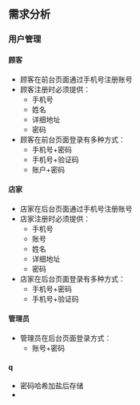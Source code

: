 ## 需求分析
### 用户管理
#### 顾客
- 顾客在前台页面通过手机号注册账号
- 顾客注册时必须提供：
	- 手机号
	- 姓名
	- 详细地址
	- 密码
- 顾客在前台页面登录有多种方式：
	- 手机号+密码
	- 手机号+验证码
	- 账户+密码
#### 店家
- 店家在后台页面通过手机号注册账号
- 店家注册时必须提供：
	- 手机号
	- 账号
	- 姓名
	- 详细地址
	- 密码
- 店家在后台页面登录有多种方式：
	- 手机号+密码
	- 手机号+验证码
#### 管理员
- 管理员在后台页面登录方式：
	- 账号+密码
#### q
- 密码哈希加盐后存储
- 
<!--stackedit_data:
eyJoaXN0b3J5IjpbNjYzNjQzNDQ5LC03MzYyMTcyNTYsLTE5MD
EzMTE3ODYsMzQ3ODA5NDQ2LC01NTczNjM1OV19
-->